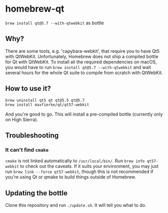 # homebrew-qt
`brew install qt@5.7 --with-qtwebkit` as bottle

## Why?

There are some tools, e.g. 'capybara-webkit', that require you to have Qt5 with QtWebKit. Unfortunately, Homebrew does not ship a compiled bottle for Qt with QtWebKit.
To install all the required dependencies on macOS, you would have to run `brew install qt@5.7 --with-qtwebkit` and wait several hours for the whole Qt suite to compile from scratch with QtWebKit.

## How to use it?

    brew uninstall qt5 qt qt@5.5 qt@5.7
    brew install maxfierke/qt/qt57-webkit

And you're good to go. This will install a pre-compiled bottle (currently only on High Sierra).

## Troubleshooting

### It can't find `cmake`

`cmake` is not linked automatically to `/usr/local/bin/`. Run `brew info qt57-webkit` to check out the caveats. If it suits your environment, you may just run `brew link --force qt57-webkit`, though this is not recommended if you're using Qt or qmake to build things outside of Homebrew.

## Updating the bottle

Clone this repository and run `./update.sh`.
It will tell you what to do.

